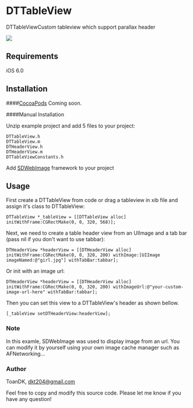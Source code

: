 # DTTableView
 DTTableViewCustom tableview which support parallax header

![](https://raw.githubusercontent.com/toandk/DTTableView/master/DTTableView.gif?raw=true)

## Requirements
iOS 6.0

## Installation

####[CocoaPods](http://cocoapods.org)
Coming soon.

####Manual Installation

Unzip example project and add 5 files to your project:
	
	DTTableView.h
	DTTableView.m
	DTHeaderView.h
	DTHeaderView.m
	DTTableViewConstants.h
	
Add [SDWebImage](https://github.com/rs/SDWebImage) framework to your project
	
## Usage

First create a DTTableView from code or drag a tableview in xib file and assign it's class to DTTableView:
	
	DTTableView *_tableView = [[DTTableView alloc] initWithFrame:CGRectMake(0, 0, 320, 568)];
	


Next, we need to create a table header view from an UIImage and a tab bar (pass nil if you don't want to use tabbar):
	
	DTHeaderView *headerView = [[DTHeaderView alloc] initWithFrame:CGRectMake(0, 0, 320, 200) withImage:[UIImage imageNamed:@"girl.jpg"] withTabBar:tabbar];
	
Or init with an image url:

	DTHeaderView *headerView = [[DTHeaderView alloc] initWithFrame:CGRectMake(0, 0, 320, 200) withImageUrl:@"your-custom-image-url-here" withTabBar:tabbar];
	
Then you can set this view to a DTTableView's header as shown bellow.
	
	[_tableView setDTHeaderView:headerView];
	
### Note

In this examle, SDWebImage was used to display image from an url. You can modify it by yourself using your own image cache manager such as AFNetworking...

### Author

ToanDK, dkt204@gmail.com

Feel free to copy and modify this source code. Please let me know if you have any question!


